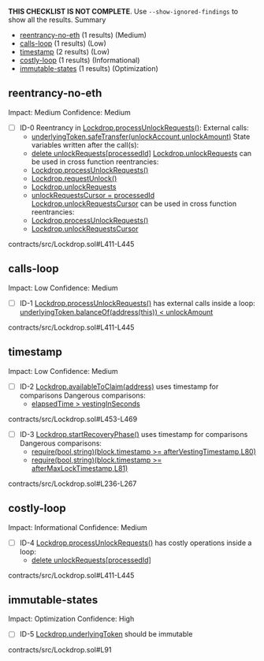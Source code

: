 **THIS CHECKLIST IS NOT COMPLETE**. Use `--show-ignored-findings` to show all the results.
Summary
 - [reentrancy-no-eth](#reentrancy-no-eth) (1 results) (Medium)
 - [calls-loop](#calls-loop) (1 results) (Low)
 - [timestamp](#timestamp) (2 results) (Low)
 - [costly-loop](#costly-loop) (1 results) (Informational)
 - [immutable-states](#immutable-states) (1 results) (Optimization)
## reentrancy-no-eth
Impact: Medium
Confidence: Medium
 - [ ] ID-0
Reentrancy in [Lockdrop.processUnlockRequests()](contracts/src/Lockdrop.sol#L411-L445):
	External calls:
	- [underlyingToken.safeTransfer(unlockAccount,unlockAmount)](contracts/src/Lockdrop.sol#L436)
	State variables written after the call(s):
	- [delete unlockRequests[processedId]](contracts/src/Lockdrop.sol#L433)
	[Lockdrop.unlockRequests](contracts/src/Lockdrop.sol#L115) can be used in cross function reentrancies:
	- [Lockdrop.processUnlockRequests()](contracts/src/Lockdrop.sol#L411-L445)
	- [Lockdrop.requestUnlock()](contracts/src/Lockdrop.sol#L398-L405)
	- [Lockdrop.unlockRequests](contracts/src/Lockdrop.sol#L115)
	- [unlockRequestsCursor = processedId](contracts/src/Lockdrop.sol#L444)
	[Lockdrop.unlockRequestsCursor](contracts/src/Lockdrop.sol#L118) can be used in cross function reentrancies:
	- [Lockdrop.processUnlockRequests()](contracts/src/Lockdrop.sol#L411-L445)
	- [Lockdrop.unlockRequestsCursor](contracts/src/Lockdrop.sol#L118)

contracts/src/Lockdrop.sol#L411-L445


## calls-loop
Impact: Low
Confidence: Medium
 - [ ] ID-1
[Lockdrop.processUnlockRequests()](contracts/src/Lockdrop.sol#L411-L445) has external calls inside a loop: [underlyingToken.balanceOf(address(this)) < unlockAmount](contracts/src/Lockdrop.sol#L430)

contracts/src/Lockdrop.sol#L411-L445


## timestamp
Impact: Low
Confidence: Medium
 - [ ] ID-2
[Lockdrop.availableToClaim(address)](contracts/src/Lockdrop.sol#L453-L469) uses timestamp for comparisons
	Dangerous comparisons:
	- [elapsedTime > vestingInSeconds](contracts/src/Lockdrop.sol#L462)

contracts/src/Lockdrop.sol#L453-L469


 - [ ] ID-3
[Lockdrop.startRecoveryPhase()](contracts/src/Lockdrop.sol#L236-L267) uses timestamp for comparisons
	Dangerous comparisons:
	- [require(bool,string)(block.timestamp >= afterVestingTimestamp,L80)](contracts/src/Lockdrop.sol#L252)
	- [require(bool,string)(block.timestamp >= afterMaxLockTimestamp,L81)](contracts/src/Lockdrop.sol#L263)

contracts/src/Lockdrop.sol#L236-L267


## costly-loop
Impact: Informational
Confidence: Medium
 - [ ] ID-4
[Lockdrop.processUnlockRequests()](contracts/src/Lockdrop.sol#L411-L445) has costly operations inside a loop:
	- [delete unlockRequests[processedId]](contracts/src/Lockdrop.sol#L433)

contracts/src/Lockdrop.sol#L411-L445


## immutable-states
Impact: Optimization
Confidence: High
 - [ ] ID-5
[Lockdrop.underlyingToken](contracts/src/Lockdrop.sol#L91) should be immutable 

contracts/src/Lockdrop.sol#L91


